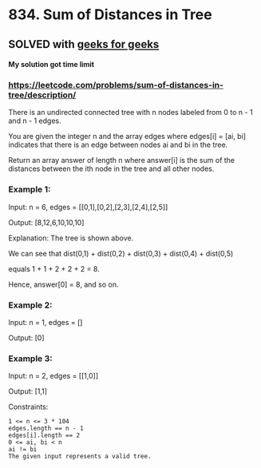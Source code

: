 # 834. Sum of Distances in Tree

## SOLVED with [geeks for geeks](https://www.geeksforgeeks.org/sum-of-length-of-paths-from-every-node-to-all-other-nodes-using-tree-rerooting-technique/)
#### My solution got time limit

### https://leetcode.com/problems/sum-of-distances-in-tree/description/

There is an undirected connected tree with n nodes labeled from 0 to n - 1 and n - 1 edges.

You are given the integer n and the array edges where edges[i] = [ai, bi] indicates that there is an edge between nodes ai and bi in the tree.

Return an array answer of length n where answer[i] is the sum of the distances between the ith node in the tree and all other nodes.



### Example 1:

Input: n = 6, edges = [[0,1],[0,2],[2,3],[2,4],[2,5]]

Output: [8,12,6,10,10,10]

Explanation: The tree is shown above.

We can see that dist(0,1) + dist(0,2) + dist(0,3) + dist(0,4) + dist(0,5)

equals 1 + 1 + 2 + 2 + 2 = 8.

Hence, answer[0] = 8, and so on.

### Example 2:

Input: n = 1, edges = []

Output: [0]

### Example 3:

Input: n = 2, edges = [[1,0]]

Output: [1,1]



Constraints:

    1 <= n <= 3 * 104
    edges.length == n - 1
    edges[i].length == 2
    0 <= ai, bi < n
    ai != bi
    The given input represents a valid tree.

